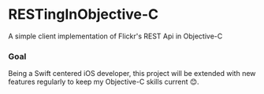 # RESTingInObjective-C
A simple client implementation of Flickr's REST Api in Objective-C

### Goal
Being a Swift centered iOS developer, this project will be extended with new features regularly to keep my Objective-C skills current :blush:. 

